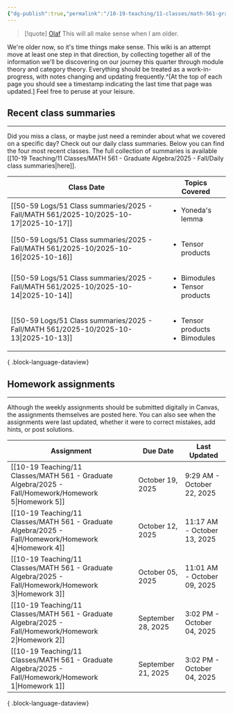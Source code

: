 ```yaml
---
{"dg-publish":true,"permalink":"/10-19-teaching/11-classes/math-561-graduate-algebra/2025-fall/math-561-home/","updated":"2025-09-27T14:31:05-07:00"}
---
```


> [!quote] [Olaf](https://en.wikipedia.org/wiki/Olaf_(Frozen))
> This will all make sense when I am older.

We're older now, so it's time things make sense. This wiki is an attempt move at least one step in that direction, by collecting together all of the information we'll be discovering on our journey this quarter through module theory and category theory. Everything should be treated as a work-in-progress, with notes changing and updating frequently.^[At the top of each page you should see a timestamp indicating the last time that page was updated.] Feel free to peruse at your leisure.

## Recent class summaries
---

Did you miss a class, or maybe just need a reminder about what we covered on a specific day? Check out our daily class summaries. Below you can find the four most recent classes. The full collection of summaries is available [[10-19 Teaching/11 Classes/MATH 561 - Graduate Algebra/2025 - Fall/Daily class summaries\|here]].

| Class Date                                                                               | Topics Covered                                      |
| ---------------------------------------------------------------------------------------- | --------------------------------------------------- |
| [[50-59 Logs/51 Class summaries/2025 - Fall/MATH 561/2025-10/2025-10-17\|2025-10-17]] | <ul><li>Yoneda's lemma</li></ul>                    |
| [[50-59 Logs/51 Class summaries/2025 - Fall/MATH 561/2025-10/2025-10-16\|2025-10-16]] | <ul><li>Tensor products</li></ul>                   |
| [[50-59 Logs/51 Class summaries/2025 - Fall/MATH 561/2025-10/2025-10-14\|2025-10-14]] | <ul><li>Bimodules</li><li>Tensor products</li></ul> |
| [[50-59 Logs/51 Class summaries/2025 - Fall/MATH 561/2025-10/2025-10-13\|2025-10-13]] | <ul><li>Tensor products</li><li>Bimodules</li></ul> |

{ .block-language-dataview}

## Homework assignments
---

Although the weekly assignments should be submitted digitally in Canvas, the assignments themselves are posted here. You can also see when the assignments were last updated, whether it were to correct mistakes, add hints, or post solutions.

| Assignment                                                                                               | Due Date           | Last Updated                |
| -------------------------------------------------------------------------------------------------------- | ------------------ | --------------------------- |
| [[10-19 Teaching/11 Classes/MATH 561 - Graduate Algebra/2025 - Fall/Homework/Homework 5\|Homework 5]] | October 19, 2025   | 9:29 AM - October 22, 2025  |
| [[10-19 Teaching/11 Classes/MATH 561 - Graduate Algebra/2025 - Fall/Homework/Homework 4\|Homework 4]] | October 12, 2025   | 11:17 AM - October 13, 2025 |
| [[10-19 Teaching/11 Classes/MATH 561 - Graduate Algebra/2025 - Fall/Homework/Homework 3\|Homework 3]] | October 05, 2025   | 11:01 AM - October 09, 2025 |
| [[10-19 Teaching/11 Classes/MATH 561 - Graduate Algebra/2025 - Fall/Homework/Homework 2\|Homework 2]] | September 28, 2025 | 3:02 PM - October 04, 2025  |
| [[10-19 Teaching/11 Classes/MATH 561 - Graduate Algebra/2025 - Fall/Homework/Homework 1\|Homework 1]] | September 21, 2025 | 3:02 PM - October 04, 2025  |

{ .block-language-dataview}
